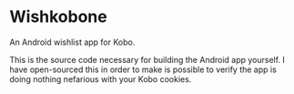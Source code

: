 # Wishkobone
An Android wishlist app for Kobo.

This is the source code necessary for building the Android app yourself. I have open-sourced this in order to make is possible to verify the app is doing nothing nefarious with your Kobo cookies.

